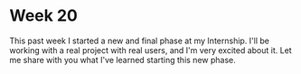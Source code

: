# Week 20

This past week I started a new and final phase at my Internship. I'll be working with a real project with real users, and I'm very excited about it.
Let me share with you what I've learned starting this new phase.
